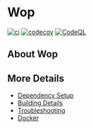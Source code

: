 # Wop

[![ci](https://github.com/eilenthil/Wop/actions/workflows/ci.yml/badge.svg)](https://github.com/eilenthil/Wop/actions/workflows/ci.yml)
[![codecov](https://codecov.io/gh/eilenthil/Wop/branch/main/graph/badge.svg)](https://codecov.io/gh/eilenthil/Wop)
[![CodeQL](https://github.com/eilenthil/Wop/actions/workflows/codeql-analysis.yml/badge.svg)](https://github.com/eilenthil/Wop/actions/workflows/codeql-analysis.yml)

## About Wop



## More Details

 * [Dependency Setup](README_dependencies.md)
 * [Building Details](README_building.md)
 * [Troubleshooting](README_troubleshooting.md)
 * [Docker](README_docker.md)
